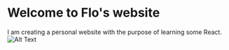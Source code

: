# Welcome to Flo's website

I am creating a personal website with the purpose of learning some React. ![Alt Text](https://raw.githubusercontent.com/Flaque/Flaque/master/bubble.gif)









